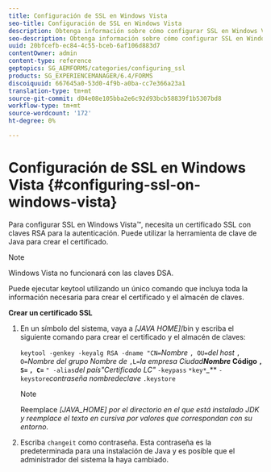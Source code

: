 ```yaml
---
title: Configuración de SSL en Windows Vista
seo-title: Configuración de SSL en Windows Vista
description: Obtenga información sobre cómo configurar SSL en Windows Vista.
seo-description: Obtenga información sobre cómo configurar SSL en Windows Vista.
uuid: 20bfcefb-ec84-4c55-bceb-6af106d883d7
contentOwner: admin
content-type: reference
geptopics: SG_AEMFORMS/categories/configuring_ssl
products: SG_EXPERIENCEMANAGER/6.4/FORMS
discoiquuid: 667645a0-53d0-4f9b-a0ba-cc7e366a23a1
translation-type: tm+mt
source-git-commit: d04e08e105bba2e6c92d93bcb58839f1b5307bd8
workflow-type: tm+mt
source-wordcount: '172'
ht-degree: 0%

---
```



# Configuración de SSL en Windows Vista {#configuring-ssl-on-windows-vista}

Para configurar SSL en Windows Vista™, necesita un certificado SSL con claves RSA para la autenticación. Puede utilizar la herramienta de clave de Java para crear el certificado.

>[!NOTE]
>
>Windows Vista no funcionará con las claves DSA.

Puede ejecutar keytool utilizando un único comando que incluya toda la información necesaria para crear el certificado y el almacén de claves.

**Crear un certificado SSL**

1. En un símbolo del sistema, vaya a *[JAVA HOME]*/bin y escriba el siguiente comando para crear el certificado y el almacén de claves:

   `keytool -genkey -keyalg RSA -dname "CN=`*Nombre* `, OU=`*del host* `, O=`*Nombre del grupo Nombre de* `,L=`*la empresa Ciudad******Nombre* Código `, S=`** `, C=`** `" -alias`*del país&quot;Certificado LC&quot;* `-keypass` `*key*`*_*** `-keystore`*contraseña nombredeclave* `.keystore`

   >[!NOTE]
   >
   >Reemplace *[JAVA_HOME] por el directorio en el que está instalado JDK y reemplace el texto en cursiva por valores que correspondan con su entorno.*

1. Escriba `changeit` como contraseña. Esta contraseña es la predeterminada para una instalación de Java y es posible que el administrador del sistema la haya cambiado.

